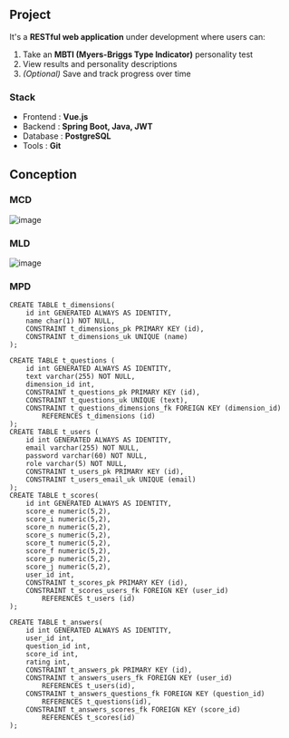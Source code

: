 ## Project
It's a **RESTful web application** under development where users can:
1. Take an **MBTI (Myers-Briggs Type Indicator)** personality test
2. View results and personality descriptions
3. *(Optional)* Save and track progress over time

### Stack
- Frontend : **Vue.js**
- Backend : **Spring Boot, Java, JWT**
- Database : **PostgreSQL**
- Tools : **Git**

## Conception

### MCD

![image](https://github.com/user-attachments/assets/fb31d8f8-1836-4bf1-895e-482d5cdecb7c)

### MLD

![image](https://github.com/user-attachments/assets/9a659da0-5e5e-40bb-a528-794ebed7661d)

### MPD

```postgreSQL
CREATE TABLE t_dimensions(
	id int GENERATED ALWAYS AS IDENTITY,
	name char(1) NOT NULL,
	CONSTRAINT t_dimensions_pk PRIMARY KEY (id),
	CONSTRAINT t_dimensions_uk UNIQUE (name)
);

CREATE TABLE t_questions (
	id int GENERATED ALWAYS AS IDENTITY,
	text varchar(255) NOT NULL,
	dimension_id int,
	CONSTRAINT t_questions_pk PRIMARY KEY (id),
	CONSTRAINT t_questions_uk UNIQUE (text),
	CONSTRAINT t_questions_dimensions_fk FOREIGN KEY (dimension_id)
		REFERENCES t_dimensions (id)
);
CREATE TABLE t_users (
	id int GENERATED ALWAYS AS IDENTITY,
	email varchar(255) NOT NULL,
	password varchar(60) NOT NULL,
	role varchar(5) NOT NULL,
	CONSTRAINT t_users_pk PRIMARY KEY (id),
	CONSTRAINT t_users_email_uk UNIQUE (email)
);
CREATE TABLE t_scores(
	id int GENERATED ALWAYS AS IDENTITY,
	score_e numeric(5,2),
	score_i numeric(5,2),
	score_n numeric(5,2),
	score_s numeric(5,2),
	score_t numeric(5,2),
	score_f numeric(5,2),
	score_p numeric(5,2),
	score_j numeric(5,2),
	user_id int,
	CONSTRAINT t_scores_pk PRIMARY KEY (id),
	CONSTRAINT t_scores_users_fk FOREIGN KEY (user_id)
		REFERENCES t_users (id)
);

CREATE TABLE t_answers(
	id int GENERATED ALWAYS AS IDENTITY,
	user_id int,
	question_id int,
	score_id int,
	rating int,
	CONSTRAINT t_answers_pk PRIMARY KEY (id),
	CONSTRAINT t_answers_users_fk FOREIGN KEY (user_id)
		REFERENCES t_users(id),
	CONSTRAINT t_answers_questions_fk FOREIGN KEY (question_id)
		REFERENCES t_questions(id),
	CONSTRAINT t_answers_scores_fk FOREIGN KEY (score_id)
		REFERENCES t_scores(id)
);
```

